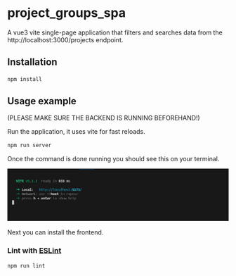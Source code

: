 # project_groups_spa

A vue3 vite single-page application that filters and searches data from the http://localhost:3000/projects endpoint.

## Installation

```sh
npm install
```

## Usage example

(PLEASE MAKE SURE THE BACKEND IS RUNNING BEFOREHAND!)

Run the application, it uses vite for fast reloads.

```sh
npm run server
```
Once the command is done running you should see this on your terminal.

![alt text](./screenshots/running_cli.png)

Next you can install the frontend.


### Lint with [ESLint](https://eslint.org/)

```sh
npm run lint
```

